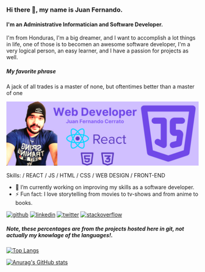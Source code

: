 ### Hi there 👋, my name is Juan Fernando.

#### I'm an Administrative Informatician and Software Developer.
I'm from Honduras, I'm a big dreamer, and I want to accomplish a lot things in life, one of those is to becomen an awesome software developer, I'm a very logical person, an easy learner, and I have a passion for projects as well.

##### My favorite phrase
A jack of all trades is a master of none, but oftentimes better than a master of one

![logo](https://github.com/juanfercaste/juanfercaste/blob/main/Web%20Developer%20(1).png)

Skills: / REACT / JS / HTML / CSS / WEB DESIGN / FRONT-END

- 🔭 I’m currently working on improving my skills as a software developer.
- ⚡ Fun fact: I love storytelling from movies to tv-shows and from anime to books.


[<img src='https://cdn.jsdelivr.net/npm/simple-icons@3.0.1/icons/github.svg' alt='github' height='40'>](https://github.com/juanfercaste)  [<img src='https://cdn.jsdelivr.net/npm/simple-icons@3.0.1/icons/linkedin.svg' alt='linkedin' height='40'>](https://www.linkedin.com/in/https://www.linkedin.com/in/juan-cerrato-a33422167//)  [<img src='https://cdn.jsdelivr.net/npm/simple-icons@3.0.1/icons/twitter.svg' alt='twitter' height='40'>](https://twitter.com/https://twitter.com/Juanfercerrato)  [<img src='https://cdn.jsdelivr.net/npm/simple-icons@3.0.1/icons/stackoverflow.svg' alt='stackoverflow' height='40'>](https://stackoverflow.com/users/https://es.stackoverflow.com/users/277290/fernado-castellon)  

##### Note, these percentages are from the projects hosted here in git, not actually my knowlage of the languages!.

[![Top Langs](https://github-readme-stats-three-wine.vercel.app/api/top-langs/?username=juanfercaste&layout=compact&theme=midnight-purple)](https://github.com/anuraghazra/github-readme-stats)

[![Anurag's GitHub stats](https://github-readme-stats-three-wine.vercel.app/api?username=juanfercaste&show_icons=true&theme=midnight-purple)](https://github.com/anuraghazra/github-readme-stats)

